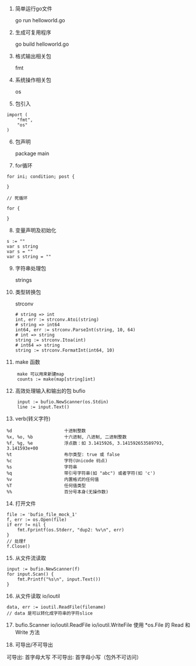 1. 简单运行go文件

    go run helloworld.go

2. 生成可复用程序

    go build helloworld.go

3. 格式输出相关包

    fmt

4. 系统操作相关包

    os

5. 包引入

```
import (
    "fmt",
    "os"
)
```

6. 包声明

    package main

7. for循环 
```
for ini; condition; post {

}

// 死循环

for {

}
```

8. 变量声明及初始化

```
s := ""
var s string
var s = ""
var s string = ""
```

9. 字符串处理包

    strings

10. 类型转换包

    strconv

    ```
    # string => int
    int, err := strconv.Atoi(string)
    # string => int64
    int64, err := strconv.ParseInt(string, 10, 64)
    # int => string
    string := strconv.Itoa(int)
    # int64 => string
    string := strconv.FormatInt(int64, 10)
    ```

11. make 函数

```
    make 可以用来新建map
    counts := make(map[string]int)
```

12. 高效处理输入和输出的包 bufio

```
    input := bufio.NewScanner(os.Stdin)
    line := input.Text()
```

13. verb(转义字符)

```
%d                    十进制整数
%x, %o, %b            十六进制, 八进制, 二进制整数
%f, %g, %e            浮点数：如 3.1415926, 3.141592653589793, 3.141593e+00
%t                    布尔类型: true 或 false
%c                    字符(Unicode 码点)
%s                    字符串
%q                    带引号字符串(如 "abc") 或者字符(如 'c')
%v                    内置格式的任何值
%T                    任何值类型
%%                    百分号本身(无操作数)
```

14. 打开文件

```
file := 'bufio_file_mock_1'
f, err := os.Open(file)
if err != nil {
    fmt.Fprintf(os.Stderr, "dup2: %v\n", err)
}
// 处理f
f.Close()
```

15. 从文件流读取

```
input := bufio.NewScanner(f)
for input.Scan() {
    fmt.Printf("%s\n", input.Text())
}
```

16. 从文件读取 io/ioutil

```
data, err := ioutil.ReadFile(filename)
// data 是可以转化成字符串的字符slice
```

17. bufio.Scanner io/ioutil.ReadFile io/ioutil.WriteFile 使用 *os.File 的 Read 和 Write 方法

18. 可导出/不可导出

可导出: 首字母大写
不可导出: 首字母小写（包外不可访问）
